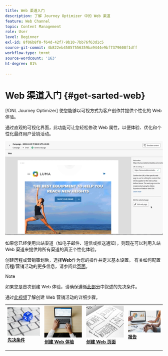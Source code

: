 ```yaml
---
title: Web 渠道入门
description: 了解 Journey Optimizer 中的 Web 渠道
feature: Web Channel
topic: Content Management
role: User
level: Beginner
exl-id: 8f06b8f0-f64d-42f7-9b10-7bb76f63d1c5
source-git-commit: 4b822eb45857556359ba9444e9bf7379608f1dff
workflow-type: tm+mt
source-wordcount: '163'
ht-degree: 81%

---
```


# Web 渠道入门 {#get-sarted-web}

[!DNL Journey Optimizer] 使您能够以可视方式为客户创作并提供个性化的 Web 体验。

通过直观的可视化界面，此功能可让您轻松修改 Web 属性，以便体验、优化和个性化最终用户营销活动。

![](../rn/assets/do-not-localize/web-authoring.gif)

如果您已经使用出站渠道（如电子邮件、短信或推送通知），则现在可以利用入站 Web 渠道来提供跨所有渠道的真正个性化体验。

创建历程或营销策划后，选择&#x200B;**Web**&#x200B;作为您的操作并定义基本设置。 有关如何配置历程/营销活动的更多信息，请参阅此[页面](create-web.md#create-web-experience)。

>[!NOTE]
>
>如果您是首次创建 Web 体验，请确保遵循[此部分](web-prerequisites.md)中叙述的先决条件。

通过[此视频](create-web.md#video)了解创建 Web 营销活动的详细步骤。

<table style="table-layout:fixed"><tr style="border: 0;">
<td>
<a href="web-prerequisites.md">
<img alt="潜在客户" src="../assets/do-not-localize/web-prerequisites.jpg">
</a>
<div><a href="web-prerequisites.md"><strong>先决条件</strong>
</div>
<p>
</td>
<td>
<a href="create-web.md">
<img alt="不频繁" src="../assets/do-not-localize/web-create.jpg">
</a>
<div>
<a href="create-web.md"><strong>创建 Web 体验</strong></a>
</div>
<p></td>
<td>
<a href="web-visual-editor.md">
<img alt="验证" src="../assets/do-not-localize/web-design.jpg">
</a>
<div>
<a href="web-visual-editor.md"><strong>创建 Web 页面</strong></a>
</div>
<p>
</td>
<td>
<a href="monitor-web-experiences.md">
<img alt="验证" src="../assets/do-not-localize/web-reporting.jpg">
</a>
<div>
<a href="monitor-web-experiences.md"><strong>报告</strong></a>
</div>
<p>
</td>
</tr></table>


